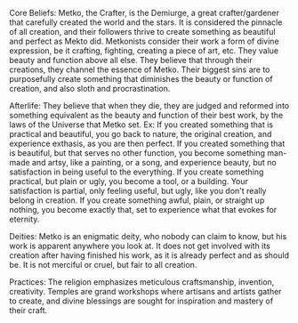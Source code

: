 Core Beliefs: Metko, the Crafter, is the Demiurge, a great crafter/gardener that carefully created the world and the stars. It is considered the pinnacle of all creation, and their followers thrive to create something as beautiful and perfect as Mekto did. Metkonists consider their work a form of divine expression, be it crafting, fighting, creating a piece of art, etc. They value beauty and function above all else. They believe that through their creations, they channel the essence of Metko. Their biggest sins are to purposefully create something that diminishes the beauty or function of creation, and also sloth and procrastination.

Afterlife: They believe that when they die, they are judged and reformed into something equivalent as the beauty and function of their best work, by the laws of the Universe that Metko set. Ex: If you created something that is practical and beautiful, you go back to nature, the original creation, and experience exthasis, as you are then perfect. If you created something that is beautiful, but that serves no other function, you become something man-made and artsy, like a painting, or a song, and experience beauty, but no satisfaction in being useful to the everything. If you create something practical, but plain or ugly, you become a tool, or a building. Your satisfaction is partial, only feeling useful, but ugly, like you don't really belong in creation. If you create something awful, plain, or straight up nothing, you become exactly that, set to experience what that evokes for eternity. 

Deities: Metko is an enigmatic deity, who nobody can claim to know, but his work is apparent anywhere you look at. It does not get involved with its creation after having finished his work, as it is already perfect and as should be. It is not merciful or cruel, but fair to all creation. 

Practices: The religion emphasizes meticulous craftsmanship, invention, creativity. Temples are grand workshops where artisans and artists gather to create, and divine blessings are sought for inspiration and mastery of their craft.